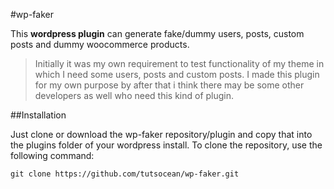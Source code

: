 #wp-faker

This **wordpress plugin** can generate fake/dummy users, posts, custom posts and dummy woocommerce products. 

> Initially it was my own requirement to test functionality of my theme
> in which I need some users, posts and custom posts. I made this plugin
> for my own purpose by after that i think there may be some other
> developers as well who need this kind of plugin.

##Installation

Just clone or download the wp-faker repository/plugin and copy that into the plugins folder of your wordpress install. To clone the repository, use the following command:
```
git clone https://github.com/tutsocean/wp-faker.git
```